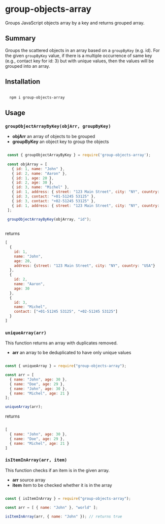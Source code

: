 # group-objects-array

Groups JavaScript objects array by a key and returns grouped array.

## Summary

  Groups the scattered objects in an array based on a `groupByKey` (e.g. id). For the given `groupByKey` value, if there is a multiple occurrence of same key (e.g., contact key for id: 3) but with unique values, then the values will be grouped into an array.

## Installation

```sh

  npm i group-objects-array

```

## Usage

### `groupObjectArrayByKey(objArr, groupByKey)`

- **objArr** an array of objects to be grouped
- **groupByKey** an object key to group the objects

```js

 const { groupObjectArrayByKey } = require('group-objects-array');
 
 const objArray = [
   { id: 1, name: "John" },
   { id: 2, name: "Aaron" },
   { id: 1, age: 20 },
   { id: 2, age: 30 },
   { id: 3, name: "Michel" },
   { id: 1, address: { street: "123 Main Street", city: "NY", country: "USA" } },
   { id: 3, contact: "+01-51245 53125" },
   { id: 3, contact: "+02-51245 53125" },
   { id: 1, address: { street: "123 Main Street", city: "NY", country: "USA" } }  
 ];
  
 groupObjectArrayByKey(objArray, "id");
 
 ```

 returns
  
 ```js
 [
   {
     id: 1, 
     name: "John", 
     age: 20, 
     address: {street: "123 Main Street", city: "NY", country: "USA"}
   },
   {
     id: 2,
     name: "Aaron",
     age: 30
   },
   {
     id: 3,
     name: "Michel",
     contact: ["+01-51245 53125", "+02-51245 53125"]
   } 
 ]

 ```

### `uniqueArray(arr)`

This function returns an array with duplicates removed.

- **arr** an array to be deduplicated to have only unique values

```js

const { uniqueArray } = require("group-objects-array");

const arr = [
  { name: "John", age: 30 },
  { name: "Doe", age: 29 },
  { name: "John", age: 30 },
  { name: "Michel", age: 21 }
];

uniqueArray(arr);

```

returns

```js

[
  { name: "John", age: 30 },
  { name: "Doe", age: 29 },
  { name: "Michel", age: 21 }
]

```

### `isItemInArray(arr, item)`

This function checks if an item is in the given array.

- **arr** source array
- **item** item to be checked whether it is in the array  

```js

const { isItemInArray } = require("group-objects-array");

const arr = [ { name: "John" }, "world" ];

isItemInArray(arr, { name: "John" }); // returns true

```